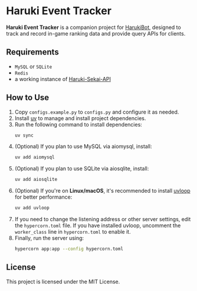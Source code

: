 # Haruki Event Tracker

**Haruki Event Tracker** is a companion project for [HarukiBot](https://github.com/Team-Haruki), designed to track and record in-game ranking data and provide query APIs for clients.


## Requirements

+ `MySQL` or `SQLite`
+ `Redis`
+ a working instance of [Haruki-Sekai-API](https://github.com/Team-Haruki/Haruki-Sekai-API)

## How to Use

1. Copy `configs.example.py` to `configs.py` and configure it as needed.
2. Install [uv](https://github.com/astral-sh/uv) to manage and install project dependencies.
3. Run the following command to install dependencies:
   ```bash
   uv sync
   ```
4. (Optional) If you plan to use MySQL via aiomysql, install:
   ```bash
   uv add aiomysql
   ```
5. (Optional) If you plan to use SQLite via aiosqlite, install:
   ```bash
   uv add aiosqlite
   ```
6. (Optional) If you're on **Linux/macOS**, it's recommended to install [uvloop](https://github.com/MagicStack/uvloop) for better performance:
   ```bash
   uv add uvloop
   ```
7. If you need to change the listening address or other server settings, edit the `hypercorn.toml` file. If you have installed uvloop, uncomment the `worker_class` line in `hypercorn.toml` to enable it.
8. Finally, run the server using:
   ```bash
   hypercorn app:app --config hypercorn.toml
   ```

## License

This project is licensed under the MIT License.
